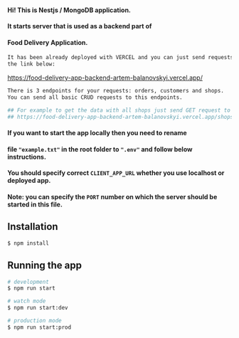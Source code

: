 #### Hi! This is Nestjs / MongoDB application. 

#### It starts server that is used as a backend part of 

#### Food Delivery Application.

```bash
It has been already deployed with VERCEL and you can just send requests to 
the link below:
```
https://food-delivery-app-backend-artem-balanovskyi.vercel.app/
```bash
There is 3 endpoints for your requests: orders, customers and shops.
You can send all basic CRUD requests to this endpoints.

## For example to get the data with all shops just send GET request to 
## https://food-delivery-app-backend-artem-balanovskyi.vercel.app/shops
```

#### If you want to start the app locally then you need to rename 

#### file `"example.txt"` in the root folder to `".env"` and follow below instructions.

#### You should specify correct `CLIENT_APP_URL` whether you use localhost or deployed app.

#### Note: you can specify the `PORT` number on which the server should be started in this file.

## Installation

```bash
$ npm install
```

## Running the app

```bash
# development
$ npm run start

# watch mode
$ npm run start:dev

# production mode
$ npm run start:prod
```


